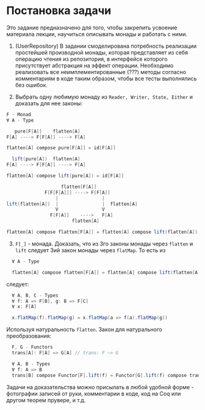 # Постановка задачи

Это задание предназначено для того, чтобы закрепить усвоение материала лекции, научиться описывать монады и работать с
ними.

1) (UserRepository) В задании смоделирована потребность реализации простейшей производной монады, которая представляет из себя
операцию чтения из репозитория, в интерфейсе которого присутствует абстракция на эффект операции.
Необходимо реализовать все неимплементированные (???) методы согласно комментариям в коде таким образом,
чтобы все тесты выполнялись без ошибок.

2) Выбрать одну любимую монаду из `Reader, Writer, State, Either` и доказать для нее законы:
```scala
F - Monad
∀ A - Type

   pure[F[A]]    flatten[A]
F[A] ----> F[F[A]] ----> F[A]

flatten[A] compose pure[F[A]] = id[F[A]]

  lift(pure[A])  flatten[A]
F[A] ----> F[F[A]] ----> F[A]

flatten[A] compose lift(pure[A]) = id[F[A]]

                    flatten[F[A]]
              F[F[F[A]]] ----> F[F[A]]
                  |                |
lift(flatten[A])  |                |  flatten[A]
                  V                V
                F[F[A]]    ---->   F[A]
                        flatten[A]

flatten[A] compose flatten[F[A]] = flatten[A] compose lift(flatten[A])
```

3) `F[_]` - монада. Доказать, что из 3го законы монады через `flatten` и `lift` следует 3ий закон монады через `flatMap`.
То есть из
```scala
  ∀ A - Type

  flatten[A] compose flatten[F[A]] = flatten[A] compose lift(flatten[A])
```
следует:
```scala
  ∀ A, B, C - Types
  ∀ f: A => F[B], g: B => F[C]
  ∀ x: F[A]

  x.flatMap(f).flatMap(g) = x.flatMap(a => f(a).flatMap(g))
```
Используя натуральность `flatten`.
Закон для натурального преобразования:
```scala
  F, G - Functors
  trans[A]: F[A] => G[A] // trans: F ~> G

  ∀ A, B - Types
  ∀ f: A => B
  trans[B] compose Functor[F].lift(f) = Functor[G].lift(f) compose trans[A]
```

Задачи на доказательства можно присылать в любой удобной форме - фотографии записей от руки, комментарии в коде, код на Coq или другом теорем прувере, и т.д.
